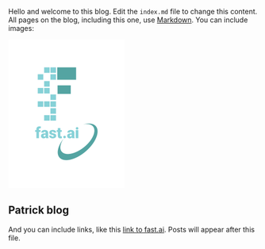 Hello and welcome to this blog. Edit the `index.md` file to change this content. All pages on the blog, including this one, use [Markdown](https://guides.github.com/features/mastering-markdown/). You can include images:

![Image of fast.ai logo](images/logo.png)

## Patrick blog

And you can include links, like this [link to fast.ai](https://www.fast.ai). Posts will appear after this file. 
